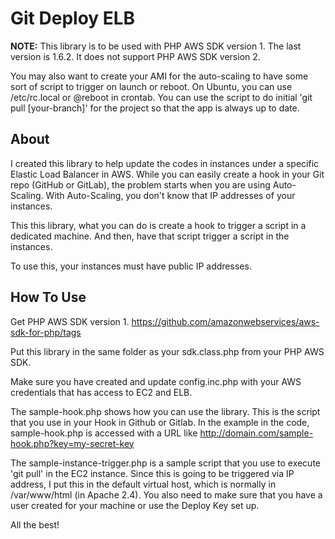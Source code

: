 # Git Deploy ELB

**NOTE:** This library is to be used with PHP AWS SDK version 1. The last version is 1.6.2. It does not support PHP AWS SDK version 2. 

You may also want to create your AMI for the auto-scaling to have some sort of script to trigger on launch or reboot. On Ubuntu, you can use /etc/rc.local or @reboot in crontab. You can use the script to do initial 'git pull [your-branch]' for the project so that the app is always up to date.

## About

I created this library to help update the codes in instances under a specific Elastic Load Balancer in AWS. While you can easily create a hook in your Git repo (GitHub or GitLab), the problem starts when you are using Auto-Scaling. With Auto-Scaling, you don't know that IP addresses of your instances.

This this library, what you can do is create a hook to trigger a script in a dedicated machine. And then, have that script trigger a script in the instances. 

To use this, your instances must have public IP addresses.

## How To Use

Get PHP AWS SDK version 1. https://github.com/amazonwebservices/aws-sdk-for-php/tags

Put this library in the same folder as your sdk.class.php from your PHP AWS SDK. 

Make sure you have created and update config.inc.php with your AWS credentials that has access to EC2 and ELB.

The sample-hook.php shows how you can use the library. This is the script that you use in your Hook in Github or Gitlab. In the example in the code, sample-hook.php is accessed with a URL like http://domain.com/sample-hook.php?key=my-secret-key

The sample-instance-trigger.php is a sample script that you use to execute 'git pull' in the EC2 instance. Since this is going to be triggered via IP address, I put this in the default virtual host, which is normally in /var/www/html (in Apache 2.4). You also need to make sure that you have a user created for your machine or use the Deploy Key set up.

All the best!
